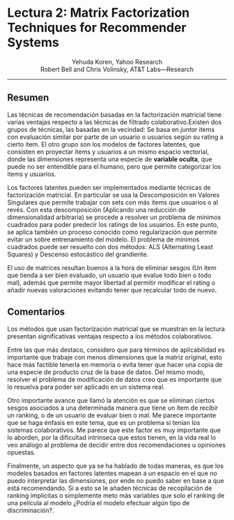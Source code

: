 # Lectura 2: Matrix Factorization Techniques for Recommender Systems

<center>Yehuda Koren, Yahoo Research </center>
<center>Robert Bell and Chris Volinsky, AT&T Labs—Research</center>


-----
## Resumen

Las técnicas de recomendación basadas en la factorización matricial tiene varias ventajas respecto a las técnicas de filtrado colaborativo.Existen dos grupos de técnicas, las basadas en la vecindad: Se basa en *juntar* items con evaluación similar por parte de un usuario o usuarios según su rating a cierto item. El otro grupo son los modelos de factores latentes, que consisten en proyectar items y usuarios a un mismo espacio vectorial, donde las dimensiones representa una especie de **variable oculta**, que puede no ser entendible para el humano, pero que permite categorizar los items y usuarios.

Los factores latentes pueden ser implementados mediante técnicas de factorización matricial. En particular se usa la Descomposición en Valores Singulares que permite trabajar con sets con más items que usuarios o al revés. Con esta descomposición (Aplicando una reducción de dimensionalidad arbitraria) se procede a resolver un problema de mínimos cuadrados para poder predecir los ratings de los usuarios. En este punto, se aplica también un proceso conocido como regularización que permite evitar un sobre entrenamiento del modelo. El problema de mínimos cuadrados puede ser resuelto con dos métodos: ALS (Alternating Least Squares) y Descenso estocástico del grandiente.

El uso de matrices resultan buenos a la hora de eliminar sesgos (Un item que tienda a ser bien evaluado, un usuario que evalue todo bien o todo mal), además que permite mayor libertad al permitir modificar el rating o añadir nuevas valoraciones evitando tener que recalcular todo de nuevo.

## Comentarios

Los métodos que usan factorización matricial que se muestran en la lectura presentan significativas ventajas respecto a los métodos colaborativos.

Entre las que más destaco, considero que para términos de aplicabilidad es importante que trabaje con menos dimensiones que la matriz original, esto hace más factible tenerla en memoria o evita tener que hacer una copia de una especie de producto cruz de la base de datos. Del mismo modo, resolver el problema de modificación de datos creo que es importante que lo resuelva para poder ser aplicado en un sistema real.

Otro importante avance que llamó la atención es que se eliminan ciertos sesgos asociados a una determinada manera que tiene un ítem de recibir un ranking, o de un usuario de evaluar bien o mal. Me parece importante que se haga énfasis en este tema, que es un problema si tenían los sistemas colaborativos. Me parece que este factor es muy importante que lo aborden, por la dificultad intrínseca que estos tienen, en la vida real lo veo análogo al problema de decidir entre dos recomendaciones u opiniones opuestas.

Finalmente, un aspecto que ya se ha hablado de todas maneras, es que los modelos basados en factores latentes mapean a un espacio en el que no puedo interpretar las dimensiones, por ende no puedo saber en base a que está recomendando. Si a esto se le añaden técnicas de recopilación de ranking ímplicitas o simplemente meto más variables  que solo el ranking de una película al modelo ¿Podría el modelo efectuar algún tipo de discriminación?.


